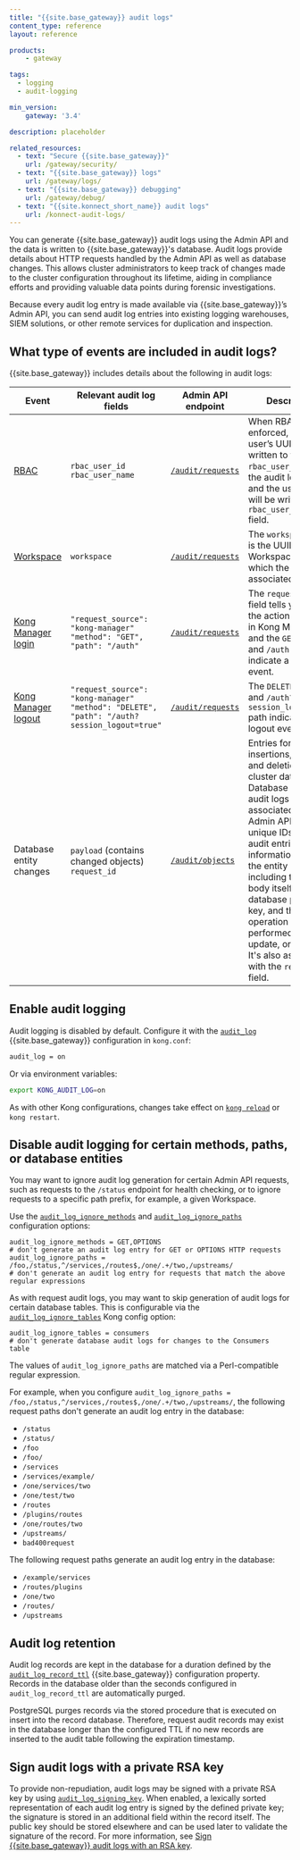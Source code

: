 ```yaml
---
title: "{{site.base_gateway}} audit logs"
content_type: reference
layout: reference

products:
    - gateway

tags:
  - logging
  - audit-logging

min_version:
    gateway: '3.4'

description: placeholder

related_resources:
  - text: "Secure {{site.base_gateway}}"
    url: /gateway/security/
  - text: "{{site.base_gateway}} logs"
    url: /gateway/logs/
  - text: "{{site.base_gateway}} debugging"
    url: /gateway/debug/
  - text: "{{site.konnect_short_name}} audit logs"
    url: /konnect-audit-logs/
---
```


You can generate {{site.base_gateway}} audit logs using the Admin API and the data is written to {{site.base_gateway}}'s database. Audit logs provide details about HTTP requests handled by the Admin API as well as database changes. This allows cluster administrators to keep track of changes made to the cluster configuration throughout its lifetime, aiding in compliance efforts and providing valuable data points during forensic investigations. 

Because every audit log entry is made available via {{site.base_gateway}}’s Admin API, you can send audit log entries into existing logging warehouses, SIEM solutions, or other remote services for duplication and inspection.

## What type of events are included in audit logs?

{{site.base_gateway}} includes details about the following in audit logs:

| Event | Relevant audit log fields | Admin API endpoint | Description |
|-------|------------------|--------------------|-------------|
| [RBAC](/gateway/entities/rbac/) | `rbac_user_id`<br>`rbac_user_name` | [`/audit/requests`](/api/gateway/admin-ee/#/operations/get-audit-requests) | When RBAC is enforced, the RBAC user’s UUID will be written to the `rbac_user_id` field in the audit log entry, and the username will be written to the `rbac_user_name` field. |
| [Workspace](/gateway/entities/workspace/) | `workspace` | [`/audit/requests`](/api/gateway/admin-ee/#/operations/get-audit-requests) | The `workspace` field is the UUID of the Workspace with which the request is associated. |
| [Kong Manager login](/gateway/kong-manager/) | `"request_source": "kong-manager"`<br>`"method": "GET", "path": "/auth"` | [`/audit/requests`](/api/gateway/admin-ee/#/operations/get-audit-requests) | The `request_source` field tells you that the action occurred in Kong Manager, and the `GET` method and `/auth` path indicate a login event. |
| [Kong Manager logout](/gateway/kong-manager/) | `"request_source": "kong-manager"`<br>`"method": "DELETE", "path": "/auth?session_logout=true"` | [`/audit/requests`](/api/gateway/admin-ee/#/operations/get-audit-requests) | The `DELETE` method and `/auth?session_logout=true` path indicate a logout event. |
| Database entity changes | `payload` (contains changed objects)<br>`request_id` | [`/audit/objects`](/api/gateway/admin-ee/#/operations/get-audit-objects) | Entries for all insertions, updates, and deletions to the cluster database. Database update audit logs are also associated with Admin API request unique IDs. Object audit entries contain information about the entity updated, including the entity body itself, its database primary key, and the type of operation performed (create, update, or delete). It's also associated with the `request_id` field. |

## Enable audit logging

Audit logging is disabled by default. Configure it with the [`audit_log`](/gateway/configuration/#audit_log) {{site.base_gateway}} configuration in `kong.conf`:

```bash
audit_log = on
```

Or via environment variables:

```bash
export KONG_AUDIT_LOG=on
```

As with other Kong configurations, changes take effect on [`kong reload`](/how-to/restart-kong-gateway-container/) or `kong restart`.

## Disable audit logging for certain methods, paths, or database entities

You may want to ignore audit log generation for certain Admin API
requests, such as requests to the `/status` endpoint for
health checking, or to ignore requests to a specific path prefix, for example, a given Workspace.

Use the [`audit_log_ignore_methods`](/gateway/configuration/#audit_log_ignore_methods) and
[`audit_log_ignore_paths`](/gateway/configuration/#audit_log_ignore_paths) configuration options:

```
audit_log_ignore_methods = GET,OPTIONS
# don't generate an audit log entry for GET or OPTIONS HTTP requests
audit_log_ignore_paths = /foo,/status,^/services,/routes$,/one/.+/two,/upstreams/
# don't generate an audit log entry for requests that match the above regular expressions
```

As with request audit logs, you may want to skip generation of audit logs
for certain database tables. This is configurable via the
[`audit_log_ignore_tables`](/gateway/configuration/#audit_log_ignore_tables) Kong config option:

```
audit_log_ignore_tables = consumers
# don't generate database audit logs for changes to the Consumers table
```


The values of `audit_log_ignore_paths` are matched via a Perl-compatible regular expression.

For example, when you configure `audit_log_ignore_paths = /foo,/status,^/services,/routes$,/one/.+/two,/upstreams/`, 
the following request paths don't generate an audit log entry in the database:

- `/status`
- `/status/`
- `/foo`
- `/foo/`
- `/services`
- `/services/example/`
- `/one/services/two`
- `/one/test/two`
- `/routes`
- `/plugins/routes`
- `/one/routes/two`
- `/upstreams/`
- `bad400request`

The following request paths generate an audit log entry in the database:

- `/example/services`
- `/routes/plugins`
- `/one/two`
- `/routes/`
- `/upstreams`


## Audit log retention

Audit log records are kept in the database for a duration defined by the
[`audit_log_record_ttl`](/gateway/configuration/#audit_log_record_ttl)
{{site.base_gateway}} configuration property. Records in the database older than the seconds configured in `audit_log_record_ttl` are automatically purged.

PostgreSQL purges records via the stored procedure that is executed on insert into the 
record database.
Therefore, request audit records may exist in the database longer than the configured TTL 
if no new records are inserted to the audit table following the expiration timestamp.

## Sign audit logs with a private RSA key

To provide non-repudiation, audit logs may be signed with a private RSA key by using [`audit_log_signing_key`](/gateway/configuration/#audit_log_signing_key). When
enabled, a lexically sorted representation of each audit log entry is signed by
the defined private key; the signature is stored in an additional field within
the record itself. The public key should be stored elsewhere and can be used
later to validate the signature of the record. For more information, see [Sign {{site.base_gateway}} audit logs with an RSA key](/how-to/sign-gateway-audit-logs/).


